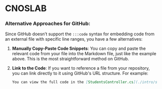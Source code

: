 # CNOSLAB

### Alternative Approaches for GitHub:

Since GitHub doesn’t support the `:::code` syntax for embedding code from an external file with specific line ranges, you have a few alternatives:

1. **Manually Copy-Paste Code Snippets**:
   You can copy and paste the relevant code from your file into the Markdown file, just like the example above. This is the most straightforward method on GitHub.

2. **Link to the Code**:
   If you want to reference a file from your repository, you can link directly to it using GitHub's URL structure. For example:

   ```markdown
   You can view the full code in the [StudentsController.cs](./intro/samples/cu/Controllers/StudentsController.cs) file.


